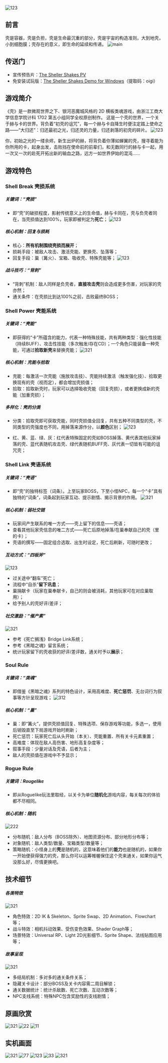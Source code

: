 ![123](https://img-blog.csdnimg.cn/20201112110229415.png?x-oss-process=image/watermark,type_ZmFuZ3poZW5naGVpdGk,shadow_10,text_aHR0cHM6Ly9ibG9nLmNzZG4ubmV0L2NsZWFubGlp,size_16,color_FFFFFF,t_70#pic_center)
## 前言
壳是容器，壳是负担，壳是生命最沉重的部分，壳是宇宙的构造准则，大到地壳，小到细胞膜；壳存在的意义，即生命的延续和传递。
![main](https://img-blog.csdnimg.cn/20201112110911307.jpg?x-oss-process=image/watermark,type_ZmFuZ3poZW5naGVpdGk,shadow_10,text_aHR0cHM6Ly9ibG9nLmNzZG4ubmV0L2NsZWFubGlp,size_16,color_FFFFFF,t_70#pic_center)

## 传送门
- 宣传预告片：[The Sheller Shakes PV](https://www.bilibili.com/video/BV165411W7Wy/)
- 免安装试玩版：[The Sheller Shakes Demo for Windows](https://pan.baidu.com/s/1_ba0AvWQkwp118lll8_h4A)（提取码：oigi）
## 游戏简介
《壳》是一款微观世界之下、银河恶魔城风格的 2D 横板类魂游戏，由浙江工商大学信息学院计科 1702 第五小组同学全权原创制作。
这是一个壳的世界，一个关于赫与卡的世界。背负着“初壳的诅咒”，每一个赫与卡自降生时便注定踏上使命之路——“大归还”：归还最初之光，归还灵的力量，归还剥落的初壳的碎片。
![123](https://img-blog.csdnimg.cn/20201112110740403.png?x-oss-process=image/watermark,type_ZmFuZ3poZW5naGVpdGk,shadow_10,text_aHR0cHM6Ly9ibG9nLmNzZG4ubmV0L2NsZWFubGlp,size_16,color_FFFFFF,t_70#pic_center)

你，初始之光的一缕余烬，新生出炉的赫，将背负着你薄如蝉翼的壳，搜寻着能为你所用的卡，起身出发，击败挡在使命前的前辈们，和无数同行的赫与卡一起，用一次又一次的赴死开拓出新的输血之路，远方一如世界伊始的混沌……
## 游戏特色
### Shell Break 壳损系统
##### 关键词：“壳损”
- 即“壳”的破损程度，影射传统意义上的生命值，赫与卡同在，壳与负壳者同在，当壳损值达到100%，玩家即被判定为**死亡**；
![123](https://img-blog.csdnimg.cn/20201112111552580.png?x-oss-process=image/watermark,type_ZmFuZ3poZW5naGVpdGk,shadow_10,text_aHR0cHM6Ly9ibG9nLmNzZG4ubmV0L2NsZWFubGlp,size_16,color_FFFFFF,t_70#pic_center)
##### 核心机制：回复与损耗

- 核心：**所有机制围绕壳损而展开**；
- 损耗手段：被敌人攻击、激活壳能、更换壳、坠落等；
- 回复手段：巢（篝火）、宝箱、吸收壳、特殊壳能等；
![123](https://img-blog.csdnimg.cn/20201112111540940.png?x-oss-process=image/watermark,type_ZmFuZ3poZW5naGVpdGk,shadow_10,text_aHR0cHM6Ly9ibG9nLmNzZG4ubmV0L2NsZWFubGlp,size_16,color_FFFFFF,t_70#pic_center)
##### 战斗技巧：“背刺”

- “背刺”机制：敌人同样是负壳者，**直接攻击壳**则会造成更多伤害，对玩家的壳亦然；
- 通关条件：在壳损比到达100%之前，击败最终BOSS；

### Shell Power 壳能系统
##### 关键词：“壳能”
- 即获得的“卡”所蕴含的能力，代表一种特殊技能，共有两种类型：强化性技能（持续BUFF）、攻击性技能（多次触发/存在CD）；一个角色只能装备一种壳能，可通过**拾取新壳**来替换壳能；
![321](https://img-blog.csdnimg.cn/20201112123014637.png?x-oss-process=image/watermark,type_ZmFuZ3poZW5naGVpdGk,shadow_10,text_aHR0cHM6Ly9ibG9nLmNzZG4ubmV0L2NsZWFubGlp,size_16,color_FFFFFF,t_70#pic_center)

##### 核心机制：充能与拾取
- 充能：每激活一次壳能（施放攻击技）、壳能持续激活（触发强化技）、拾取更换现有的壳（视而定），都会增加壳损值；
- 拾取：拾取新壳时，玩家可以选择吸收壳能（回复壳损），或者更换成新的壳能（加重壳损）；
##### 多样化：壳的分类
- 分类：拾取壳即可获取壳能，同时壳损值全回复，共有五种不同类型的壳，不同类型的壳强度也不同，用掉落来源作分，以**颜色**区别；
![123](https://img-blog.csdnimg.cn/20201112123004914.png?x-oss-process=image/watermark,type_ZmFuZ3poZW5naGVpdGk,shadow_10,text_aHR0cHM6Ly9ibG9nLmNzZG4ubmV0L2NsZWFubGlp,size_16,color_FFFFFF,t_70#pic_center)

- 红、黄、蓝、绿、灰：红代表特殊固定的壳如BOSS掉落、黄代表其他玩家掉落的壳、蓝代表随机攻击壳、绿代表随机BUFF壳、灰代表一切皆有可能的诅咒壳； 

### Shell Link 壳语系统
##### 关键词：“壳语”
- 即“壳”的独特标签（词条）。上至玩家BOSS，下至小怪NPC，每一个“卡”具有独特的“词条”，词条起到玩家互动、提示剧情、揭示背景的作用。
![321](https://img-blog.csdnimg.cn/20201112123552842.png?x-oss-process=image/watermark,type_ZmFuZ3poZW5naGVpdGk,shadow_10,text_aHR0cHM6Ly9ibG9nLmNzZG4ubmV0L2NsZWFubGlp,size_16,color_FFFFFF,t_70#pic_center)

##### 核心机制：弱社交链
- 玩家间产生联系的唯一方式——壳上留下的信息——壳语；
- 查看其他玩家壳信息的唯二方式——死亡后原地掉落/在巢奉献自己的壳（里的卡）；
- 壳语的撰写——固定组合选取、出生时设定，死亡后刷新，可随时更改；
##### 互动方式：“四板斧”
![123](https://img-blog.csdnimg.cn/20201112123535676.png?x-oss-process=image/watermark,type_ZmFuZ3poZW5naGVpdGk,shadow_10,text_aHR0cHM6Ly9ibG9nLmNzZG4ubmV0L2NsZWFubGlp,size_16,color_FFFFFF,t_70#pic_center)

- 过关途中“翻车”死亡；
- 流程中“自杀”**留下讯息**；
- 巢捐献卡（玩家在巢奉献卡，自己的则会被消耗，其他玩家可在对应巢取用）；
- 给予别人的壳好评/差评；
##### 社交激励：“催产素”
![321](https://img-blog.csdnimg.cn/2020111212363357.png?x-oss-process=image/watermark,type_ZmFuZ3poZW5naGVpdGk,shadow_10,text_aHR0cHM6Ly9ibG9nLmNzZG4ubmV0L2NsZWFubGlp,size_16,color_FFFFFF,t_70#pic_center)

- 参考《死亡搁浅》Bridge Link系统；
- 参考《黑暗之魂》留言系统；
- 统计玩家留下的壳收获的好评/差评数，通关时予以**展示**；
### Soul Rule
##### 关键词：“类魂”
- 即借鉴《黑暗之魂》系列的特色设计，采用高难度、**死亡惩罚**、无台词行为叙事等方针呈现游戏；
![312](https://img-blog.csdnimg.cn/20201112123748641.png?x-oss-process=image/watermark,type_ZmFuZ3poZW5naGVpdGk,shadow_10,text_aHR0cHM6Ly9ibG9nLmNzZG4ubmV0L2NsZWFubGlp,size_16,color_FFFFFF,t_70#pic_center)

##### 核心机制：“巢”
- 巢：即“篝火”，提供壳损值回复、特殊选项、保存游戏等功能，多选一，使用后销毁直至下局游戏开始时刷新；
- 死亡惩罚：玩家死亡后从头开始（本关）、壳能重置、所有关卡元素重置；
- 高难度：体现在敌人高伤害、地形高复杂度等；
- 叙事手段：少量对话及壳语，后者为主；
- 敌人的壳损值在游戏中不予显示；
### Rogue Rule
##### 关键词：Rougelike
- 即从Roguelike玩法里取经，以关卡为单位**随机化**游戏内容，每关每次的体验都不尽相同。
##### 核心机制：随机
![222](https://img-blog.csdnimg.cn/20201112123932153.png?x-oss-process=image/watermark,type_ZmFuZ3poZW5naGVpdGk,shadow_10,text_aHR0cHM6Ly9ibG9nLmNzZG4ubmV0L2NsZWFubGlp,size_16,color_FFFFFF,t_70#pic_center)

- 分布随机：敌人分布（BOSS除外）、地图资源分布、部分地形分布等；
- 对象随机：敌人类型/数量、宝箱类型/数量等；
- 策略随机：小怪身上的**壳**是随机的，这意味着他们的**能力**也是随机的，如果你一开始便获得强力的壳，那么你可以运筹帷幄保住这个壳来通关，如果你运气没那么好，尽情更换吧。
## 技术细节
##### 各类特效
![321](https://img-blog.csdnimg.cn/2020111212450077.png?x-oss-process=image/watermark,type_ZmFuZ3poZW5naGVpdGk,shadow_10,text_aHR0cHM6Ly9ibG9nLmNzZG4ubmV0L2NsZWFubGlp,size_16,color_FFFFFF,t_70#pic_center)
- 角色特效：2D IK & Skeleton、Sprite Swap、2D Animation、Flowchart等；
- 战斗特效：相机抖动效果、受伤变色效果、Shader Graph等；
- 场景特效：Universal RP、Light 2D光影细节、Sprite Shape、法线贴图应用等；
##### 故事呈现
![321](https://img-blog.csdnimg.cn/20201112124516803.png?x-oss-process=image/watermark,type_ZmFuZ3poZW5naGVpdGk,shadow_10,text_aHR0cHM6Ly9ibG9nLmNzZG4ubmV0L2NsZWFubGlp,size_16,color_FFFFFF,t_70#pic_center)

- 多结局机制：多对多的通关条件关系；
- 隐藏关卡设计：部分BOSS及关卡内容需二周目解锁；
- 通关数据统计：统计杀敌数、死亡次数、互动次数等；
- NPC支线系统：特殊NPC包含奖励性的支线剧情；
## 原画欣赏
![321](https://img-blog.csdnimg.cn/20201112124603860.png?x-oss-process=image/watermark,type_ZmFuZ3poZW5naGVpdGk,shadow_10,text_aHR0cHM6Ly9ibG9nLmNzZG4ubmV0L2NsZWFubGlp,size_16,color_FFFFFF,t_70#pic_center)
![22](https://img-blog.csdnimg.cn/20201112124825247.jpg?x-oss-process=image/watermark,type_ZmFuZ3poZW5naGVpdGk,shadow_10,text_aHR0cHM6Ly9ibG9nLmNzZG4ubmV0L2NsZWFubGlp,size_16,color_FFFFFF,t_70#pic_center)
![11](https://img-blog.csdnimg.cn/20201112124834499.jpg?x-oss-process=image/watermark,type_ZmFuZ3poZW5naGVpdGk,shadow_10,text_aHR0cHM6Ly9ibG9nLmNzZG4ubmV0L2NsZWFubGlp,size_16,color_FFFFFF,t_70#pic_center)
## 实机画面
![321](https://img-blog.csdnimg.cn/20201112123800420.png?x-oss-process=image/watermark,type_ZmFuZ3poZW5naGVpdGk,shadow_10,text_aHR0cHM6Ly9ibG9nLmNzZG4ubmV0L2NsZWFubGlp,size_16,color_FFFFFF,t_70#pic_center)
![77](https://img-blog.csdnimg.cn/20201112125030321.jpg?x-oss-process=image/watermark,type_ZmFuZ3poZW5naGVpdGk,shadow_10,text_aHR0cHM6Ly9ibG9nLmNzZG4ubmV0L2NsZWFubGlp,size_16,color_FFFFFF,t_70#pic_center)
![123](https://img-blog.csdnimg.cn/20201112125049471.jpg?x-oss-process=image/watermark,type_ZmFuZ3poZW5naGVpdGk,shadow_10,text_aHR0cHM6Ly9ibG9nLmNzZG4ubmV0L2NsZWFubGlp,size_16,color_FFFFFF,t_70#pic_center)
![33](https://img-blog.csdnimg.cn/20201112125100611.jpg?x-oss-process=image/watermark,type_ZmFuZ3poZW5naGVpdGk,shadow_10,text_aHR0cHM6Ly9ibG9nLmNzZG4ubmV0L2NsZWFubGlp,size_16,color_FFFFFF,t_70#pic_center)
![321](https://img-blog.csdnimg.cn/20201112124542493.png?x-oss-process=image/watermark,type_ZmFuZ3poZW5naGVpdGk,shadow_10,text_aHR0cHM6Ly9ibG9nLmNzZG4ubmV0L2NsZWFubGlp,size_16,color_FFFFFF,t_70#pic_center)